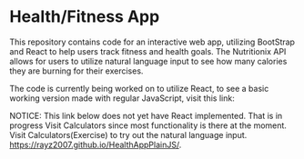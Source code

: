 # Health/Fitness App

This repository contains code for an interactive web app, utilizing BootStrap and React to help users track fitness and health goals. The Nutritionix API allows for users to utilize natural language input to see how many calories they are burning for their exercises. 

The code is currently being worked on to utilize React, to see a basic working version made with regular JavaScript, visit this link: 

NOTICE: This link below does not yet have React implemented. That is in progress
Visit Calculators since most functionality is there at the moment.
Visit Calculators(Exercise) to try out the natural language input. 
https://rayz2007.github.io/HealthAppPlainJS/.
